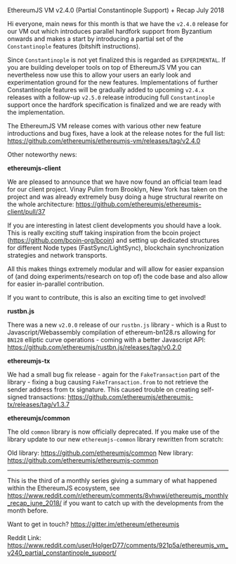 EthereumJS VM v2.4.0 (Partial Constantinople Support) + Recap July 2018

Hi everyone, main news for this month is that we have the ``v2.4.0`` release for our VM out which introduces parallel hardfork support from Byzantium onwards and makes a start by introducing a partial set of the ``Constantinople`` features (bitshift instructions).

Since ``Constantinople`` is not yet finalized this is regarded as ``EXPERIMENTAL``. If you are building developer tools on top of EthereumJS VM you can nevertheless now use this to allow your users an early look and experimentation ground for the new features. Implementations of further Constantinople features will be gradually added to upcoming ``v2.4.x`` releases with a follow-up ``v2.5.0`` release introducing full ``Constantinople`` support once the hardfork specification is finalized and we are ready with the implementation.

The EthereumJS VM release comes with various other new feature introductions and bug fixes, have a look at the release notes for the full list:
https://github.com/ethereumjs/ethereumjs-vm/releases/tag/v2.4.0

Other noteworthy news:

**ethereumjs-client**

We are pleased to announce that we have now found an official team lead for our client project. Vinay Pulim from Brooklyn, New York has taken on the project and was already extremely busy doing a huge structural rewrite on the whole architecture:
https://github.com/ethereumjs/ethereumjs-client/pull/37

If you are interesting in latest client developments you should have a look. This is really exciting stuff taking inspiration from the bcoin project (https://github.com/bcoin-org/bcoin) and setting up dedicated structures for different Node types (FastSync/LightSync), blockchain synchronization strategies and network transports.

All this makes things extremely modular and will allow for easier expansion of (and doing experiments/research on top of) the code base and also allow for easier in-parallel contribution.

If you want to contribute, this is also an exciting time to get involved!

**rustbn.js**

There was a new ``v2.0.0`` release of our ``rustbn.js`` library - which is a Rust to Javascript/Webassembly compilation of ethereum-bn128.rs allowing for ``BN128`` elliptic curve operations - coming with a better Javascript API:
https://github.com/ethereumjs/rustbn.js/releases/tag/v0.2.0

**ethereumjs-tx**

We had a small bug fix release - again for the ``FakeTransaction`` part of the library - fixing a bug causing ``FakeTransaction.from`` to not retrieve the sender address from tx signature. This caused trouble on creating self-signed transactions:
https://github.com/ethereumjs/ethereumjs-tx/releases/tag/v1.3.7

**ethereumjs/common**

The old ``common`` library is now officially deprecated. If you make use of the library update to our new ``ethereumjs-common`` library rewritten from scratch:

Old library: https://github.com/ethereumjs/common
New library: https://github.com/ethereumjs/ethereumjs-common

---

This is the third of a monthly series giving a summary of what happened within the EthereumJS ecosystem, see https://www.reddit.com/r/ethereum/comments/8vhwwj/ethereumjs_monthly_recap_june_2018/ if you want to catch up with the developments from the month before.

Want to get in touch? https://gitter.im/ethereum/ethereumjs

Reddit Link: https://www.reddit.com/user/HolgerD77/comments/921p5a/ethereumjs_vm_v240_partial_constantinople_support/